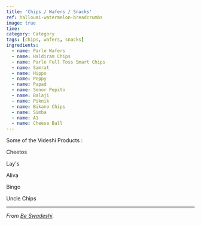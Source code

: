 ```yaml
---
title: 'Chips / Wafers / Snacks'
ref: halloumi-watermelon-breadcrumbs
image: true
time: 
category: Category
tags: [chips, wafers, snacks]
ingredients:
  - name: Parle Wafers
  - name: Haldiram Chips
  - name: Parle Full Toss Smart Chips
  - name: Samrat
  - name: Hippo
  - name: Peppy
  - name: Papad
  - name: Senor Pepito
  - name: Balaji
  - name: Piknik
  - name: Bikano Chips
  - name: Simba
  - name: A1
  - name: Cheese Ball
---
```


Some of the Videshi Products :

Cheetos

Lay's

Aliva

Bingo

Uncle Chips

---

_From [Be Swadeshi](https://beswadeshi.in)._

